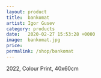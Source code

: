 ```yaml
---
layout: product
title:  bankomat
artist: Igor Gusev
category: products
date:   2020-02-27 15:53:28 +0000
image:  bankomat.jpg
price: 
permalink: /shop/bankomat
---
```

2022, Colour Print, 40x60cm

